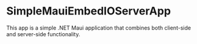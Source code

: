 # SimpleMauiEmbedIOServerApp
This app is a simple .NET Maui application that combines both client-side and server-side functionality. 
